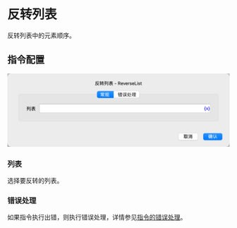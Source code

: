 # 反转列表

反转列表中的元素顺序。

## 指令配置

![反转列表常规配置对话框](reverse_list_general_config.png)

### 列表

选择要反转的列表。

### 错误处理

如果指令执行出错，则执行错误处理，详情参见[指令的错误处理](../../../manual/error_handling.md)。
